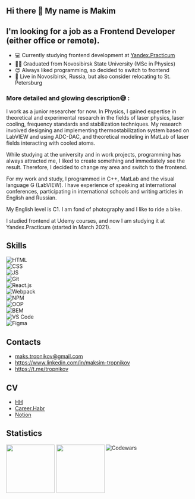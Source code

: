 ## Hi there 👋 My name is Makim

## I'm looking for a job as a Frontend Developer (either office or remote).

- 💻 Currently studying frontend development at [Yandex.Practicum](https://practicum.yandex.ru)
- 👨‍🎓 Graduated from Novosibirsk State University (MSc in Physics)
- 😍 Always liked programming, so decided to switch to frontend
- 📍 Live in Novosibirsk, Russia, but also consider relocating to St. Petersburg  

### More detailed and glowing description😅 :  

I work as a junior researcher for now. In Physics, I gained expertise in theoretical and experimental research in the fields of laser physics, laser cooling, frequency standards and stabilization techniques.
My research involved designing and implementing thermostabilization system based on LabVIEW and using ADC-DAC, and theoretical modeling in MatLab of laser fields interacting with cooled atoms.  

While studying at the university and in work projects, programming has always attracted me, I liked to create something and immediately see the result. Therefore, I decided to change my area and switch to the frontend.  

For my work and study, I programmed in C++, MatLab and the visual language G (LabVIEW). I have experience of speaking at international conferences, participating in international schools and writing articles in English and Russian.  

My English level is C1. I am fond of photography and I like to ride a bike.

I studied frontend at Udemy courses, and now I am studying it at Yandex.Practicum (started in March 2021).

## Skills

![HTML](https://img.shields.io/badge/HTML-5F8B9F?style=for-the-badge&logo=html5)  
![CSS](https://img.shields.io/badge/-CSS-5F8B9F?style=for-the-badge&logo=css3)  
![JS](https://img.shields.io/badge/-JavaScript-5F8B9F?style=for-the-badge&logo=javascript)  
![Git](https://img.shields.io/badge/-Git-5F8B9F?style=for-the-badge&logo=git)  
![React.js](https://img.shields.io/badge/-React.js-5F8B9F?style=for-the-badge&logo=react)  
![Webpack](https://img.shields.io/badge/-Webpack-5F8B9F?style=for-the-badge&logo=webpack)  
![NPM](https://img.shields.io/badge/-NPM-5F8B9F?style=for-the-badge&logo=npm)  
![OOP](https://img.shields.io/badge/-OOP-5F8B9F?style=for-the-badge&logo=oop)  
![BEM](https://img.shields.io/badge/-BEM-5F8B9F?style=for-the-badge&logo=BEM)  
![VS Code](https://img.shields.io/badge/-VS_Code-5F8B9F?style=for-the-badge&logo=visualstudiocode)   
![Figma](https://img.shields.io/badge/-Figma-5F8B9F?style=for-the-badge&logo=figma)

<!--
- HTML
- CSS
- JavaScript
- Git
- BEM
- OOP
- Webpack
- Figma
- VS Code
- React.js
- Node.js
-->

## Contacts
- maks.tropnikov@gmail.com
- https://www.linkedin.com/in/maksim-tropnikov
- https://t.me/tropnikov  

## CV
* [HH](https://novosibirsk.hh.ru/resume/9803f6c3ff07f93bae0039ed1f4a7351586950)
* [Career.Habr](https://career.habr.com/totmaks)
* [Notion](https://tropnikov.notion.site/CV-cce9a074ac4741208a2bf1e8de7f6a57)

## Statistics  

<div>
<a href="https://github-readme-stats.vercel.app/api?username=tropnikov&count_private=true&show_icons=true&hide=contribs,issues&theme=react">
<img align="left" height="130px" style="margin-right: 5px" src="https://github-readme-stats.vercel.app/api?username=tropnikov&count_private=true&show_icons=true&hide=contribs,issues&theme=react">
</a>
<a href="https://github-readme-stats.vercel.app/api/top-langs/?username=tropnikov&layout=compact&theme=react">
<img align="left" height="130px" src="https://github-readme-stats.vercel.app/api/top-langs/?username=tropnikov&layout=compact&theme=react"/>
</a>
</div>  

<!--
[![Tropnikov GitHub stats](https://github-readme-stats.vercel.app/api?username=tropnikov&count_private=true&show_icons=true&hide=contribs,issues)
](https://github-readme-stats.vercel.app/api?username=tropnikov&count_private=true&show_icons=true)  

[![Top Langs](https://github-readme-stats.vercel.app/api/top-langs/?username=tropnikov&layout=compact)](https://github-readme-stats.vercel.app/api/top-langs/?username=tropnikov)  
-->  
  
![Codewars](https://www.codewars.com/users/tropnikov/badges/large)

<!--
**tropnikov/tropnikov** is a ✨ _special_ ✨ repository because its `README.md` (this file) appears on your GitHub profile.

Here are some ideas to get you started:

- 🔭 I’m currently working on ...
- 🌱 I’m currently learning ...
- 👯 I’m looking to collaborate on ...
- 🤔 I’m looking for help with ...
- 💬 Ask me about ...
- 📫 How to reach me: ...
- 😄 Pronouns: ...
- ⚡ Fun fact: ...
-->
